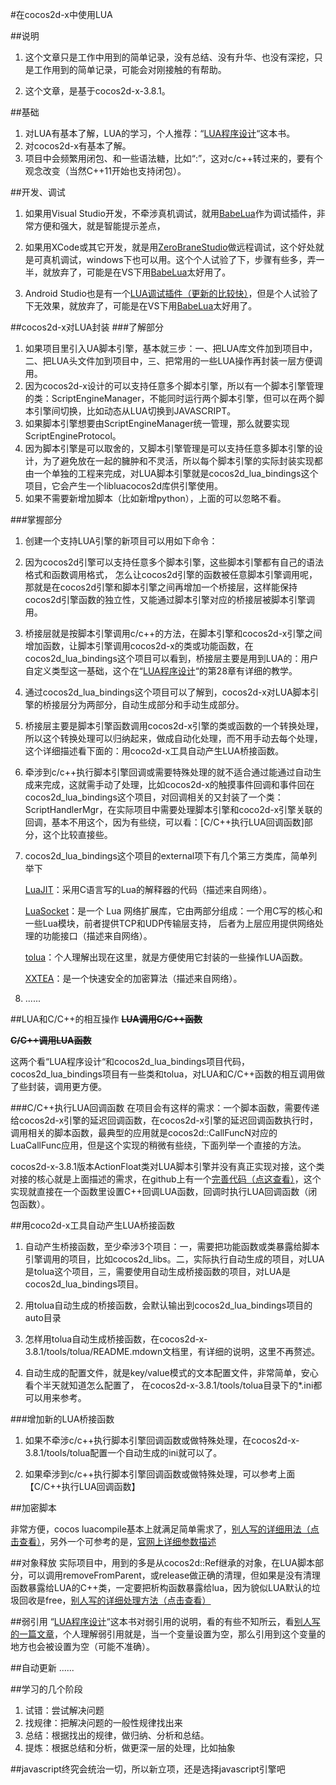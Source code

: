 #在cocos2d-x中使用LUA

##说明
1. 这个文章只是工作中用到的简单记录，没有总结、没有升华、也没有深挖，只是工作用到的简单记录，可能会对刚接触的有帮助。

2. 这个文章，是基于cocos2d-x-3.8.1。

##基础
1. 对LUA有基本了解，LUA的学习，个人推荐：“[LUA程序设计](http://product.china-pub.com/40562)“这本书。
2. 对cocos2d-x有基本了解。
3. 项目中会频繁用闭包、和一些语法糖，比如“:”，这对c/c++转过来的，要有个观念改变（当然C++11开始也支持闭包）。

##开发、调试
1. 如果用Visual Studio开发，不牵涉真机调试，就用[BabeLua](https://babelua.codeplex.com/)作为调试插件，非常方便和强大，就是智能提示差点，

2. 如果用XCode或其它开发，就是用[ZeroBraneStudio](http://studio.zerobrane.com/)做远程调试，这个好处就是可真机调试，windows下也可以用。这个个人试验了下，步骤有些多，弄一半，就放弃了，可能是在VS下用[BabeLua](https://babelua.codeplex.com/)太好用了。

3. Android Studio也是有一个[LUA调试插件（更新的比较快）](https://plugins.jetbrains.com/plugin/5055?pr=)，但是个人试验了下无效果，就放弃了，可能是在VS下用[BabeLua](https://babelua.codeplex.com/)太好用了。

##cocos2d-x对LUA封装
###了解部分
1. 如果项目里引入UA脚本引擎，基本就三步：一、把LUA库文件加到项目中，二、把LUA头文件加到项目中，三、把常用的一些LUA操作再封装一层方便调用。
2. 因为cocos2d-x设计的可以支持任意多个脚本引擎，所以有一个脚本引擎管理的类：ScriptEngineManager，不能同时运行两个脚本引擎，但可以在两个脚本引擎间切换，比如动态从LUA切换到JAVASCRIPT。
3. 如果脚本引擎想要由ScriptEngineManager统一管理，那么就要实现ScriptEngineProtocol。
4. 因为脚本引擎是可以取舍的，又脚本引擎管理是可以支持任意多脚本引擎的设计，为了避免放在一起的臃肿和不灵活，所以每个脚本引擎的实际封装实现都由一个单独的工程来完成，对LUA脚本引擎就是cocos2d_lua_bindings这个项目，它会产生一个libluacocos2d库供引擎使用。
5. 如果不需要新增加脚本（比如新增python），上面的可以忽略不看。

###掌握部分
1. 创建一个支持LUA引擎的新项目可以用如下命令：

2. 因为cocos2d引擎可以支持任意多个脚本引擎，这些脚本引擎都有自己的语法格式和函数调用格式， 怎么让cocos2d引擎的函数被任意脚本引擎调用呢，那就是在cocos2d引擎和脚本引擎之间再增加一个桥接层，这样能保持cocos2d引擎函数的独立性，又能通过脚本引擎对应的桥接层被脚本引擎调用。

3. 桥接层就是按脚本引擎调用c/c++的方法，在脚本引擎和cocos2d-x引擎之间增加函数，让脚本引擎调用cocos2d-x的类或功能函数，在cocos2d_lua_bindings这个项目可以看到，桥接层主要是用到LUA的：用户自定义类型这一基础，这个在“[LUA程序设计](http://product.china-pub.com/40562)“的第28章有详细的教学。

4. 通过cocos2d_lua_bindings这个项目可以了解到，cocos2d-x对LUA脚本引擎的桥接层分为两部分，自动生成部分和手动生成部分。
 
5. 桥接层主要是脚本引擎函数调用cocos2d-x引擎的类或函数的一个转换处理，所以这个转换处理可以归纳起来，做成自动化处理，而不用手动去每个处理，这个详细描述看下面的：用coco2d-x工具自动产生LUA桥接函数。

6. 牵涉到c/c++执行脚本引擎回调或需要特殊处理的就不适合通过能通过自动生成来完成，这就需手动了处理，比如cocos2d-x的触摸事件回调和事件回在cocos2d_lua_bindings这个项目，对回调相关的又封装了一个类：ScriptHandlerMgr，在实际项目中需要处理脚本引擎和coco2d-x引擎关联的回调，基本不用这个，因为有些绕，可以看：[C/C++执行LUA回调函数]部分，这个比较直接些。

7. cocos2d_lua_bindings这个项目的external项下有几个第三方类库，简单列举下

	[LuaJIT](http://luajit.org/)：采用C语言写的Lua的解释器的代码（描述来自网络）。
	
	[LuaSocket](http://w3.impa.br/~diego/software/luasocket/)：是一个 Lua 网络扩展库，它由两部分组成：一个用C写的核心和一些Lua模块，前者提供TCP和UDP传输层支持，	后者为上层应用提供网络处理的功能接口（描述来自网络）。
	
	[tolua](https://github.com/dabing1022/Blog/blob/master/tolua/tolua%2B%2B%E4%B8%AD%E6%96%87%E5%8F%82%E8%80%83%E6%89%8B%E5%86%8C%5B%E5%AE%8C%E6%95%B4%E7%BF%BB%E8%AF%91%5D.md)：个人理解出现在这里，就是方便使用它封装的一些操作LUA函数。
	
	[XXTEA](http://www.cnblogs.com/linzheng/archive/2011/09/14/2176767.html)：是一个快速安全的加密算法（描述来自网络）。

8. ...... 

##LUA和C/C++的相互操作
~~**LUA调用C/C++函数**~~

~~**C/C++调用LUA函数**~~

这两个看“LUA程序设计“和cocos2d_lua_bindings项目代码，cocos2d_lua_bindings项目有一些类和tolua，对LUA和C/C++函数的相互调用做了些封装，调用更方便。

###C/C++执行LUA回调函数
在项目会有这样的需求：一个脚本函数，需要传递给cocos2d-x引擎的延迟回调函数，在cocos2d-x引擎的延迟回调函数执行时，调用相关的脚本函数，最典型的应用就是cocos2d::CallFuncN对应的LuaCallFunc应用，但是这个实现的稍微有些绕，下面列举一个直接的方法。

cocos2d-x-3.8.1版本ActionFloat类对LUA脚本引擎并没有真正实现对接，这个类对接的核心就是上面描述的需求，在github上有一个[完善代码（点这查看）](https://github.com/dbliu91/cocos2d-x/commit/36e16817854ba92141ae5aa9546a515e4032575f)，这个实现就直接在一个函数里设置C++回调LUA函数，回调时执行LUA回调函数（闭包函数）。

##用coco2d-x工具自动产生LUA桥接函数
1. 自动产生桥接函数，至少牵涉3个项目：一，需要把功能函数或类暴露给脚本引擎调用的项目，比如cocos2d_libs。二，实际执行自动生成的项目，对LUA是tolua这个项目，三，需要使用自动生成桥接函数的项目，对LUA是cocos2d_lua_bindings项目。

2. 用tolua自动生成的桥接函数，会默认输出到cocos2d_lua_bindings项目的auto目录

3. 怎样用tolua自动生成桥接函数，在cocos2d-x-3.8.1/tools/tolua/README.mdown文档里，有详细的说明，这里不再赘述。

4. 自动生成的配置文件，就是key/value模式的文本配置文件，非常简单，安心看个半天就知道怎么配置了， 在cocos2d-x-3.8.1/tools/tolua目录下的*.ini都可以用来参考。

###增加新的LUA桥接函数
1. 如果不牵涉c/c++执行脚本引擎回调函数或做特殊处理，在cocos2d-x-3.8.1/tools/tolua配置一个自动生成的ini就可以了。

2. 如果牵涉到c/c++执行脚本引擎回调函数或做特殊处理，可以参考上面【C/C++执行LUA回调函数】

##加密脚本

非常方便，cocos luacompile基本上就满足简单需求了，[别人写的详细用法（点击查看）](http://blog.csdn.net/qq446569365/article/details/39698417)，另外一个可参考的是，[官网上详细参数描述](http://www.cocos2d-x.org/wiki/Cocos_luacompile)

##对象释放
实际项目中，用到的多是从cocos2d::Ref继承的对象，在LUA脚本部分，可以调用removeFromParent，或release做正确的清理，但如果是没有清理函数暴露给LUA的C++类，一定要把析构函数暴露给lua，因为貌似LUA默认的垃圾回收是free，[别人写的详细处理方法（点击查看）](http://www.cnblogs.com/egmkang/archive/2012/07/01/2572064.html)

##弱引用
“[LUA程序设计](http://product.china-pub.com/40562)“这本书对弱引用的说明，看的有些不知所云，看[别人写的一篇文章](http://www.benmutou.com/archives/1808)，个人理解弱引用就是，当一个变量设置为空，那么引用到这个变量的地方也会被设置为空（可能不准确）。

##自动更新
......

##学习的几个阶段

1. 试错：尝试解决问题
2. 找规律：把解决问题的一般性规律找出来
3. 总结：根据找出的规律，做归纳、分析和总结。
4. 提炼：根据总结和分析，做更深一层的处理，比如抽象

##javascript终究会统治一切，所以新立项，还是选择javascript引擎吧
